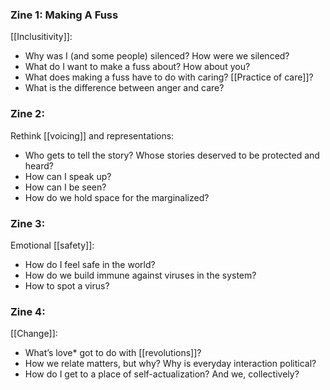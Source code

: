 ### Zine 1: Making A Fuss
[[Inclusitivity]]:

* Why was I (and some people) silenced? How were we silenced?  
* What do I want to make a fuss about? How about you?  
* What does making a fuss have to do with caring? [[Practice of care]]?  
* What is the difference between anger and care?

### Zine 2: 
Rethink [[voicing]] and representations:  
  
* Who gets to tell the story? Whose stories deserved to be protected and heard?  
* How can I speak up?  
* How can I be seen?  
* How do we hold space for the marginalized?

### Zine 3: 
Emotional [[safety]]:

* How do I feel safe in the world?  
* How do we build immune against viruses in the system?  
* How to spot a virus?

### Zine 4: 
[[Change]]:

* What’s love* got to do with [[revolutions]]?  
* How we relate matters, but why? Why is everyday interaction political? 
* How do I get to a place of self-actualization? And we, collectively?